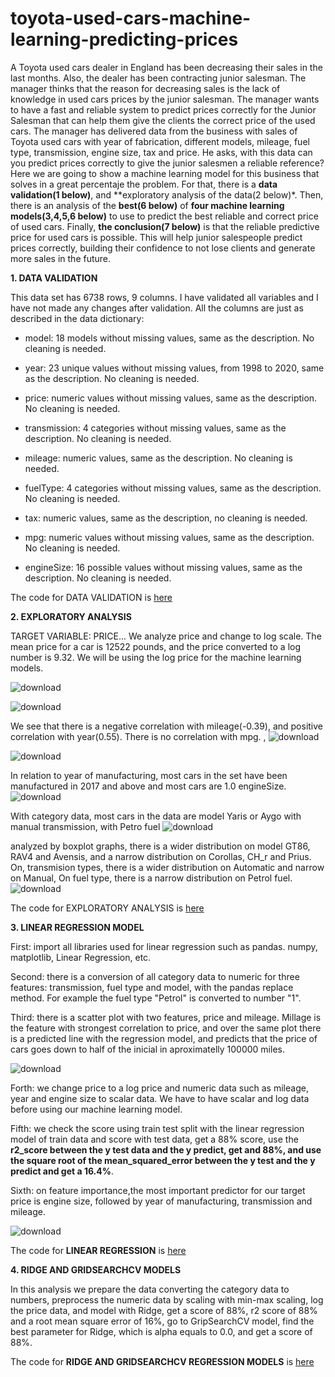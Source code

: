 # toyota-used-cars-machine-learning-predicting-prices

A Toyota used cars dealer in England has been decreasing their sales in the last months.  Also, the dealer has been contracting junior salesman.  The manager thinks that the reason for decreasing sales is the lack of knowledge in used cars prices by the junior salesman.  The manager wants to have a   fast and reliable system to predict prices correctly for the Junior Salesman that can help them give the clients the correct price of the used cars. The manager has delivered data from the business with sales of Toyota used cars with year of fabrication,  different models, mileage, fuel type, transmission, engine size, tax and price.  He asks, with this data can you predict prices correctly to give the junior salesmen a reliable reference?
Here we are going to show a machine learning model for this business  that solves in a great percentaje the problem.
For that, there is a **data validation(1 below)**, and **exploratory analysis of the data(2 below)*.  Then, there is an analysis of the **best(6 below)** of **four machine learning models(3,4,5,6 below)** to use to predict the best reliable and correct price of used cars.  Finally,  **the conclusion(7 below)** is that the reliable predictive price for used cars is possible. This  will help junior salespeople predict prices correctly,  building  their confidence to not lose clients   and  generate more sales in the future.

**1. DATA VALIDATION**

This data set has 6738 rows, 9 columns. I have validated all variables and I have not made any changes after validation. All the columns are just as described in the data dictionary:

- model: 18 models without missing values, same as the description. No cleaning is needed.

- year: 23 unique values without missing values, from 1998 to 2020, same as the description. No cleaning is needed.

- price: numeric values without missing values, same as the description. No cleaning is needed.

- transmission: 4 categories without missing values, same as the description. No cleaning is needed.

- mileage: numeric values, same as the description. No cleaning is needed.

- fuelType: 4 categories without missing values, same as the description. No cleaning is needed.

- tax: numeric values, same as the description, no cleaning is needed.

- mpg: numeric values without missing values, same as the description. No cleaning is needed.

- engineSize: 16 possible values without missing values, same as the description. No cleaning is needed.

The code for DATA VALIDATION is [here](data-validation)


**2. EXPLORATORY ANALYSIS**

TARGET VARIABLE: PRICE... We analyze price and change to log scale. The mean price for a car is 12522 pounds, and the price converted to a log number is 9.32. We will be using the log price for the machine learning models.

![download](https://user-images.githubusercontent.com/53232113/219167241-e3c7bb2f-064a-4340-b01a-6e7884cc2674.png)

![download](https://user-images.githubusercontent.com/53232113/219168418-164b5aeb-e057-4c77-9916-066ec727f88f.png)

We see that there is a negative correlation with mileage(-0.39), and positive correlation with year(0.55). There is no correlation with mpg. , 
![download](https://user-images.githubusercontent.com/53232113/219169324-27ab7071-0de7-4225-b51f-ba08237f4e95.png)

![download](https://user-images.githubusercontent.com/53232113/219169364-3531a9b4-391e-4271-8c52-f8f4dd66db4a.png)

In relation to year of manufacturing, most cars in the set have been manufactured in 2017 and above and most cars are 1.0 engineSize. 
![download](https://user-images.githubusercontent.com/53232113/219169405-dd5934b4-68de-4f1e-a1ad-31facc9529b9.png)

With category data, most cars in the data are model Yaris or Aygo with manual transmission, with Petro fuel 
![download](https://user-images.githubusercontent.com/53232113/219169451-c2be0cd0-8194-44ef-94c3-da313b72380a.png)

analyzed by boxplot graphs, there is a wider distribution on model GT86, RAV4 and Avensis, and a narrow distribution on Corollas, CH_r and Prius. On, transmision types, there is a wider distribution on Automatic and narrow on Manual, On fuel type, there is a narrow distribution on Petrol fuel.
![download](https://user-images.githubusercontent.com/53232113/219169489-1a1d1eca-0d55-42f8-976b-bbd90bd99779.png)

The code for EXPLORATORY ANALYSIS is [here](exploratory)

**3. LINEAR REGRESSION MODEL**

First: import all libraries used for linear regression such as pandas. numpy, matplotlib, Linear Regression, etc.

Second: there is a conversion of all category data to numeric for three features: transmission, fuel type and model, with the pandas replace method. For example the fuel type "Petrol" is converted to number "1".

Third: there is a scatter plot with two features, price and mileage. Millage is the feature with strongest correlation to price, and over the same plot there is a predicted line with the regression model, and predicts that the price of cars goes down to half of the inicial in aproximatelly 100000 miles.



![download](https://user-images.githubusercontent.com/53232113/219202279-d9d6e92e-c9f4-4ca8-aaea-674e885a0dbf.png)

Forth: we change price to a log price and numeric data such as mileage, year and engine size to scalar data. We have to have scalar and log data before using our machine learning model.

Fifth: we check the score using train test split with the linear regression model of train data and score with test data, get a 88% score, use the **r2_score between the y test data and the y predict, get and 88%, and use the square root of the mean_squared_error between the y test and the y predict and get a 16.4%**.

Sixth: on feature importance,the most important predictor for our target price is engine size, followed by year of manufacturing, transmission and mileage.

![download](https://user-images.githubusercontent.com/53232113/219202349-8cada64d-df24-4c5b-a054-9919e82299cf.png)

The code for **LINEAR REGRESSION** is [here](linear-regression)

**4. RIDGE AND GRIDSEARCHCV MODELS**

In this analysis we prepare the data converting the category data to numbers, preprocess the numeric data by scaling with min-max scaling, log the price data, and model with Ridge, get a score of 88%, r2 score of 88% and a root mean square error of 16%, go to GripSearchCV model, find the best parameter for Ridge, which is alpha equals to 0.0, and get a score of 88%.

The code for **RIDGE AND GRIDSEARCHCV REGRESSION MODELS** is [here](ridge)
